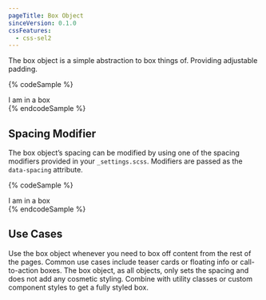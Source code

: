 ```yaml
---
pageTitle: Box Object
sinceVersion: 0.1.0
cssFeatures:
  - css-sel2
---
```


The box object is a simple abstraction to box things of. Providing adjustable
padding.

{% codeSample %}
<div class="o-box u-bg-white">
    I am in a box
</div>
{% endcodeSample %}

## Spacing Modifier
The box object’s spacing can be modified by using one of the spacing modifiers
provided in your `_settings.scss`. Modifiers are passed as the `data-spacing`
attribute.

{% codeSample %}
<div class="o-box u-bg-white" data-spacing="large">
    I am in a box
</div>
{% endcodeSample %}

## Use Cases
Use the box object whenever you need to box off content from the rest of the
pages. Common use cases include teaser cards or floating info or call-to-action
boxes. The box object, as all objects, only sets the spacing and does not add
any cosmetic styling. Combine with utility classes or custom component styles to
get a fully styled box.
